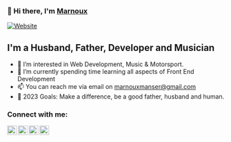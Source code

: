 ### 👋 Hi there,  I'm [Marnoux][website]

[![Website](https://img.shields.io/website?label=Website&style=for-the-badge&url=https://marnoux.dev)](https://marnoux.dev)

## I'm a Husband, Father, Developer and Musician
- 👀 I’m interested in Web Development, Music & Motorsport. 
- 🌱 I’m currently spending time learning all aspects of Front End Development
- 📫 You can reach me via email on marnouxmanser@gmail.com
- 🥅 2023 Goals: Make a difference, be a good father, husband and human. 

### Connect with me:

[<img align="left" alt="marnoux.dev" width="22px" src="https://cdn2.iconfinder.com/data/icons/seo-web-2-3/128/Vigor_Secure-https-connection-internet-security-SSL-Certificate-256.png" target="_blank" />][website]
[<img align="left" alt="Marnoux | Twitter" width="22px" src="https://flaticons.net/custom.php?i=vElIz7ToVPRHzIQIeIOvcWgv5YiE&format=png&size=256" target="_blank" />][twitter]
[<img align="left" alt="Marnoux | LinkedIn" width="22px" src="https://flaticons.net/custom.php?i=nJ5FPzHbgxWTjIMI4IplCoa3VMfv&format=png&size=256" target="_blank" />][linkedin]
[<img align="left" alt="Marnoux | Instagram" width="22px" src="https://cdn4.iconfinder.com/data/icons/social-messaging-ui-color-shapes-2-free/128/social-instagram-new-circle-256.png" target="_blank" />][instagram]

[website]: https://marnoux.dev
[twitter]: https://twitter.com/MarnouxM
[instagram]: https://www.instagram.com/marnouxm/
[linkedin]: https://www.linkedin.com/in/marnouxm
